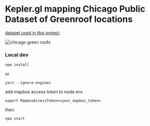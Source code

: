 # Kepler.gl mapping Chicago Public Dataset of Greenroof locations

[dataset used in this project](https://data.cityofchicago.org/Environment-Sustainable-Development/Green-Roofs/q3z3-udcz)

![chicago green roofs](https://raw.githubusercontent.com/classicmatsuo/keplerGL-chi-greenRoofs/master/docs/chigreen.png)

### Local dev

```
npm install
```

or

```
yarn --ignore-engines
```

add mapbox access token to node env

```
export MapboxAccessToken=<your_mapbox_token>
```

then

```
npm start
```
